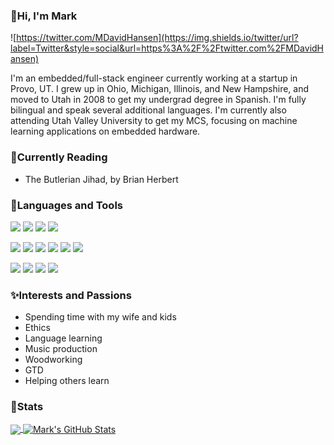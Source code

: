 ### 👋Hi, I'm Mark 
![https://twitter.com/MDavidHansen](https://img.shields.io/twitter/url?label=Twitter&style=social&url=https%3A%2F%2Ftwitter.com%2FMDavidHansen)

I'm an embedded/full-stack engineer currently working at a startup in Provo, UT. I grew up in Ohio, Michigan, Illinois, and New Hampshire, and moved to Utah in 2008 to get my undergrad degree in Spanish. I'm fully bilingual and speak several additional languages. I'm currently also attending Utah Valley University to get my MCS, focusing on machine learning applications on embedded hardware.

### 📖Currently Reading 
 - The Butlerian Jihad, by Brian Herbert

### 🤟Languages and Tools
![](https://img.shields.io/badge/OS-Linux-informational?style=flat&logo=linux&logoColor=white&color=2bbc8a)
![](https://img.shields.io/badge/OS-Windows-informational?style=flat&logo=windows&logoColor=white&color=2bbc8a)
![](https://img.shields.io/badge/Tool-AWS-informational?style=flat&logo=amazonaws&logoColor=white&color=2bbc8a)
![](https://img.shields.io/badge/Tool-Replit-informational?style=flat&logo=replit&logoColor=white&color=2bbc8a)

![](https://img.shields.io/badge/Editor-Segger-informational?style=flat&logo=segger&logoColor=white&color=2bbc8a)
![](https://img.shields.io/badge/Editor-Eclipse-informational?style=flat&logo=eclipse&logoColor=white&color=2bbc8a)
![](https://img.shields.io/badge/Code-C-informational?style=flat&logo=C&logoColor=white&color=2bbc8a)
![](https://img.shields.io/badge/Code-Node-informational?style=flat&logo=nodedotjs&logoColor=white&color=2bbc8a)
![](https://img.shields.io/badge/Code-Make-informational?style=flat&logo=cmake&logoColor=white&color=2bbc8a)
![](https://img.shields.io/badge/Shell-Bash-informational?style=flat&logo=gnu-bash&logoColor=white&color=2bbc8a)

![](https://img.shields.io/badge/Language-Spanish-informational?style=flat&logoColor=white&color=2bbc8a&link=https://duome.eu/mdhnsn)
![](https://img.shields.io/badge/Language-Portuguese-informational?style=flat&logoColor=white&color=2bbc8a)
![](https://img.shields.io/badge/Language-Norwegian-informational?style=flat&logoColor=white&color=2bbc8a)
![](https://img.shields.io/badge/Language-Afrikaans-informational?style=flat&logoColor=white&color=2bbc8a)

### ✨Interests and Passions
 - Spending time with my wife and kids
 - Ethics
 - Language learning
 - Music production
 - Woodworking
 - GTD
 - Helping others learn

### 🧮Stats
<a href="https://github.com/mhnsn/mhnsn">
  <img align="center" src="https://github-readme-stats.vercel.app/api/top-langs/?username=mhnsn&hide=java,html&title_color=ffffff&text_color=c9cacc&icon_color=2bbc8a&bg_color=1d1f21&langs_count=3" />
</a>
<a href="https://github.com/mhnsn/mhnsn">
  <img align="center" src="https://github-readme-stats.vercel.app/api?username=mhnsn&show_icons=true&line_height=27&count_private=true&title_color=ffffff&text_color=c9cacc&icon_color=2bbc8a&bg_color=1d1f21" alt="Mark's GitHub Stats" />
</a>
